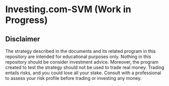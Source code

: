 # Investing.com-SVM (Work in Progress)

## Disclaimer
The strategy described in the documents and its related program in this repository are intended for educational purposes only. Nothing in this repository should be consider investment advice. Moreover, the program created to test the strategy should not be used to trade real money. Trading entails risks, and you could lose all your stake. Consult with a professional to assess your risk profile before trading or investing any money.
